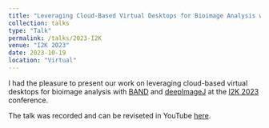 ```yaml
---
title: "Leveraging Cloud-Based Virtual Desktops for Bioimage Analysis with BAND and deepImageJ"
collection: talks
type: "Talk"
permalink: /talks/2023-I2K
venue: "I2K 2023"
date: 2023-10-19
location: "Virtual"
---
```


I had the pleasure to present our work on leveraging cloud-based virtual desktops for bioimage analysis with [BAND](https://band.embl.de/#/eosc-landingpage) and [deepImageJ](https://deepimagej.github.io) at the [I2K 2023](https://www.i2kconference.org) conference. 

The talk was recorded and can be reviseted in YouTube [here](https://www.youtube.com/watch?v=SED84RTvwao).
